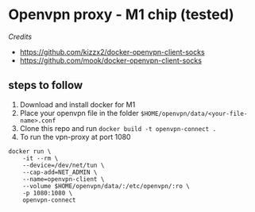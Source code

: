 # Openvpn proxy - M1 chip (tested)

*Credits*
- https://github.com/kizzx2/docker-openvpn-client-socks
- https://github.com/mook/docker-openvpn-client-socks

## steps to follow
1. Download and install docker for M1
2. Place your openvpn file in the folder `$HOME/openvpn/data/<your-file-name>.conf`
3. Clone this repo and run `docker build -t openvpn-connect .`
4. To run the vpn-proxy at port 1080
```
docker run \
    -it --rm \
    --device=/dev/net/tun \
    --cap-add=NET_ADMIN \
    --name=openvpn-client \
    --volume $HOME/openvpn/data/:/etc/openvpn/:ro \
    -p 1080:1080 \
    openvpn-connect
```
